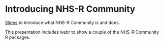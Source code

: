# Introducing NHS-R Community

[Slides](https://presentations.nhsrcommunity.com/20241017-introduce-nhsr/introduce-nhsr.html#/title-slide) to introduce what NHS-R Community is and does.

This presentation includes webr to show a couple of the NHS-R Community R
packages.
